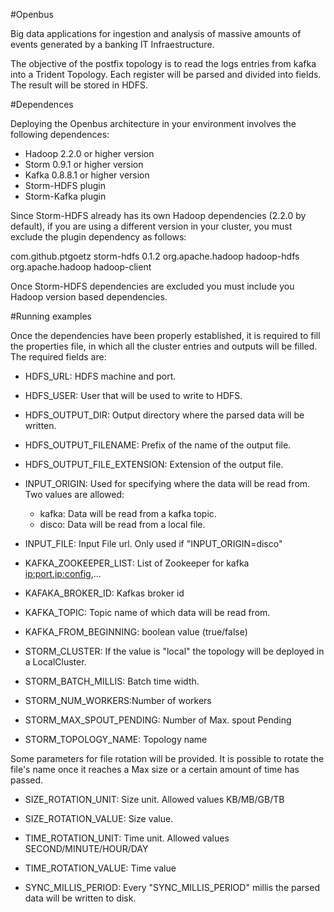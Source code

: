 #Openbus

Big data applications for ingestion and analysis of massive amounts of events generated by a banking IT Infraestructure.

The objective of the postfix topology is to read the logs entries from kafka into a Trident Topology. Each register will be parsed and divided into fields.
The result will be stored in HDFS.

#Dependences

Deploying the Openbus architecture in your environment involves the following dependences:

- Hadoop 2.2.0 or higher version
- Storm 0.9.1 or higher version
- Kafka 0.8.8.1 or higher version
- Storm-HDFS plugin
- Storm-Kafka plugin

Since Storm-HDFS already has its own Hadoop dependencies (2.2.0 by default), if you are using a different version in your cluster, you must exclude the plugin dependency as follows:

<dependency>
  <groupId>com.github.ptgoetz</groupId>
  <artifactId>storm-hdfs</artifactId>
  <version>0.1.2</version>
  <exclusions>
		<exclusion>
			<groupId>org.apache.hadoop</groupId>
			<artifactId>hadoop-hdfs</artifactId>
		</exclusion>
		<exclusion>
			<groupId>org.apache.hadoop</groupId>
			<artifactId>hadoop-client</artifactId>
		</exclusion>
	</exclusions>
</dependency>

Once Storm-HDFS dependencies are excluded you must include you Hadoop version based dependencies.

#Running examples

Once the dependencies have been properly established, it is required to fill the properties file, in which all the cluster entries and outputs will be filled.
The required fields are:

- HDFS_URL: HDFS machine and port.
- HDFS_USER: User that will be used to write to HDFS.
- HDFS_OUTPUT_DIR: Output directory where the parsed data will be written.
- HDFS_OUTPUT_FILENAME: Prefix of the name of the output file.
- HDFS_OUTPUT_FILE_EXTENSION: Extension of the output file.
- INPUT_ORIGIN: Used for specifying where the data will be read from. Two values are allowed:
	- kafka: Data will be read from a kafka topic.
	- disco: Data will be read from a local file.
- INPUT_FILE: Input File url. Only used if "INPUT_ORIGIN=disco"

- KAFKA_ZOOKEEPER_LIST: List of Zookeeper for kafka <ip:port>,<ip:config>,...
- KAFAKA_BROKER_ID: Kafkas broker id
- KAFKA_TOPIC: Topic name of which data will be read from.
- KAFKA_FROM_BEGINNING: boolean value (true/false)


- STORM_CLUSTER: If the value is "local" the topology will be deployed in a LocalCluster.
- STORM_BATCH_MILLIS: Batch time width.
- STORM_NUM_WORKERS:Number of workers
- STORM_MAX_SPOUT_PENDING: Number of Max. spout Pending
- STORM_TOPOLOGY_NAME: Topology name

Some parameters for file rotation will be provided.
It is possible to rotate the file's name once it reaches a Max size or a certain amount of time has passed.

- SIZE_ROTATION_UNIT: Size unit. Allowed values KB/MB/GB/TB
- SIZE_ROTATION_VALUE: Size value.

- TIME_ROTATION_UNIT: Time unit. Allowed values SECOND/MINUTE/HOUR/DAY
- TIME_ROTATION_VALUE: Time value

- SYNC_MILLIS_PERIOD: Every "SYNC_MILLIS_PERIOD" millis the parsed data will be written to disk.


